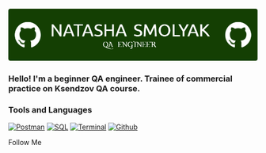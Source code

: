 ![Header](https://github.com/NatashaSmolyak/NatashaSmolyak/blob/main/assets/github-header-image.png)

### Hello! I'm a beginner QA engineer. Trainee of commercial practice on Ksendzov QA course.

### Tools and Languages
[![Postman](https://img.shields.io/badge/-Postman-103606?style=for-the-badge&logo=Postman)](https://github.com/NatashaSmolyak/Postman)
[![SQL](https://img.shields.io/badge/-SQL-103606?style=for-the-badge&logo=SQL)](https://github.com/NatashaSmolyak/SQL)
[![Terminal](https://img.shields.io/badge/-Terminal-103606?style=for-the-badge&logo=git)](https://github.com/NatashaSmolyak/Terminal.GitBush/)
[![Github](https://img.shields.io/badge/-github-103606?style=for-the-badge&logo=git)](https://github.com/NatashaSmolyak/GitHub/)

Follow Me
